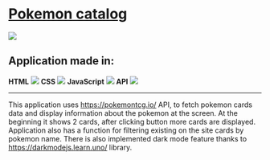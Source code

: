  # [Pokemon catalog](https://yakuza16.github.io/Pokemon-catalog/.)

![](https://cdn0.iconfinder.com/data/icons/pokemon-go-vol-2/135/_Pokeball-256.png)

## Application made in:

**HTML**   ![](https://cdn4.iconfinder.com/data/icons/social-media-logos-6/512/96-html5-48.png)   **CSS**   ![](https://cdn3.iconfinder.com/data/icons/social-media-logos-flat-colorful-1/2048/5351_-_CSS3-64.png)   **JavaScript**   ![](https://cdn2.iconfinder.com/data/icons/designer-skills/128/code-programming-javascript-software-develop-command-language-64.png)   **API**   ![](https://cdn4.iconfinder.com/data/icons/web-development-5/500/api-code-window-64.png)

------------
This application uses https://pokemontcg.io/ API, to fetch pokemon cards data and display information about the pokemon at the screen. At the beginning it shows 2 cards, after clicking button more cards are displayed. Application also has a function for filtering existing on the site cards by pokemon name. There is also implemented dark mode feature thanks to https://darkmodejs.learn.uno/ library.
